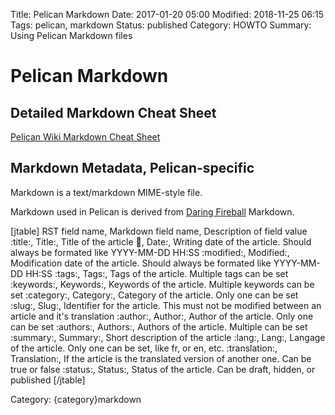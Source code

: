 Title: Pelican Markdown
Date: 2017-01-20 05:00
Modified: 2018-11-25 06:15
Tags: pelican, markdown
Status: published
Category: HOWTO
Summary: Using Pelican Markdown files


Pelican Markdown
================

Detailed Markdown Cheat Sheet
-----------------------------

[Pelican Wiki Markdown Cheat
Sheet](https://sourceforge.net/p/pelican-edt/wiki/markdown_syntax/#md_ex_lists)

Markdown Metadata, Pelican-specific
-----------------------------------
Markdown is a text/markdown MIME-style file.

Markdown used in Pelican is derived from [Daring
Fireball](https://daringfireball.net/projects/markdown/) Markdown.

[jtable]
RST field name, Markdown field name, Description of field value
:title:, Title:, Title of the article
:date:, Date:, Writing date of the article. Should always be formated like YYYY-MM-DD HH:SS
:modified:,  Modified:,  Modification date of the article. Should always be formated like YYYY-MM-DD HH:SS
:tags:, Tags:,  Tags of the article. Multiple tags can be set
:keywords:, Keywords:,  Keywords of the article. Multiple keywords can be set
:category:, Category:,  Category of the article. Only one can be set
:slug:, Slug:,  Identifier for the article. This must not be modified between an article and it's translation
:author:,   Author:,    Author of the article. Only one can be set
:authors:,  Authors:,   Authors of the article. Multiple can be set
:summary:,  Summary:,   Short description of the article
:lang:, Lang:,  Langage of the article. Only one can be set, like fr, or en, etc.
:translation:,  Translation:,   If the article is the translated version of another one. Can be true or false
:status:,   Status:,    Status of the article. Can be draft, hidden, or published
[/jtable]

Category: {category}markdown
